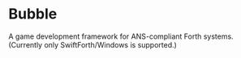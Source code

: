 # Bubble

A game development framework for ANS-compliant Forth systems.  (Currently only SwiftForth/Windows is supported.)
